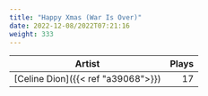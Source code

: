 ```yaml
---
title: "Happy Xmas (War Is Over)"
date: 2022-12-08/2022T07:21:16
weight: 333
---
```




 Artist | Plays 
----- | -----:
[Celine Dion]({{< ref "a39068">}}) | 17

